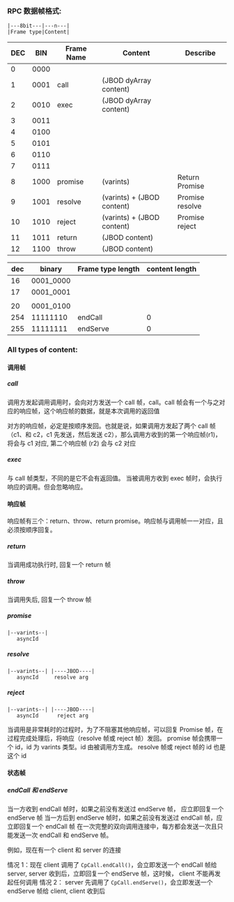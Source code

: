 ### RPC 数据帧格式:

```
|---8bit---|---n---|
|Frame type|Content|
```

| DEC | BIN  | Frame Name | Content                    | Describe        |
| --- | ---- | ---------- | -------------------------- | --------------- |
| 0   | 0000 |            |                            |                 |
| 1   | 0001 | call       | (JBOD dyArray content)     |                 |
| 2   | 0010 | exec       | (JBOD dyArray content)     |                 |
| 3   | 0011 |            |                            |                 |
| 4   | 0100 |            |                            |                 |
| 5   | 0101 |            |                            |                 |
| 6   | 0110 |            |                            |                 |
| 7   | 0111 |            |                            |                 |
| 8   | 1000 | promise    | (varints)                  | Return Promise  |
| 9   | 1001 | resolve    | (varints) + (JBOD content) | Promise resolve |
| 10  | 1010 | reject     | (varints) + (JBOD content) | Promise reject  |
| 11  | 1011 | return     | (JBOD content)             |                 |
| 12  | 1100 | throw      | (JBOD content)             |                 |

| dec | binary    | Frame type length | content length |
| --- | --------- | ----------------- | -------------- |
| 16  | 0001_0000 |                   |                |
| 17  | 0001_0001 |                   |                |
|     |           |                   |                |
| 20  | 0001_0100 |                   |                |
| 254 | 11111110  | endCall           | 0              |
| 255 | 11111111  | endServe          | 0              |

### All types of content:

#### 调用帧

##### call

调用方发起调用调用时，会向对方发送一个 call 帧，call。call 帧会有一个与之对应的响应帧，这个响应帧的数据，就是本次调用的返回值

对方的响应帧，必定是按顺序发回。也就是说，如果调用方发起了两个 call 帧（c1、和 c2，c1 先发送，然后发送 c2），那么调用方收到的第一个响应帧(r1)，将会与 c1 对应, 第二个响应帧 (r2) 会与 c2 对应

##### exec

与 call 帧类型，不同的是它不会有返回值。
当被调用方收到 exec 帧时，会执行响应的调用。但会忽略响应。

#### 响应帧

响应帧有三个：return、throw、return promise。响应帧与调用帧一一对应，且必须按顺序回复。

##### return

当调用成功执行时, 回复一个 return 帧

##### throw

当调用失后, 回复一个 throw 帧

##### promise

```
|--varints--|
   asyncId
```

##### resolve

```
|--varints--| |----JBOD----|
   asyncId     resolve arg
```

##### reject

```
|--varints--| |----JBOD----|
   asyncId      reject arg
```

当调用是非常耗时的过程时，为了不阻塞其他响应帧，可以回复 Promise 帧，在过程完成处理后，将响应（resolve 帧或 reject 帧）发回。
promise 帧会携带一个 id，id 为 varints 类型。id 由被调用方生成。 resolve 帧或 reject 帧的 id 也是这个 id

#### 状态帧

##### endCall 和 endServe

当一方收到 endCall 帧时，如果之前没有发送过 endServe 帧， 应立即回复一个 endServe 帧
当一方后到 endServe 帧时，如果之前没有发送过 endCall 帧，应立即回复一个 endCall 帧
在一次完整的双向调用连接中，每方都会发送一次且只能发送一次 endCall 和 endServe 帧。

例如，现在有一个 client 和 server 的连接

情况 1：现在 client 调用了 `CpCall.endCall()`，会立即发送一个 endCall 帧给 server, server 收到后，立即回复一个 endServe 帧，这时候， client 不能再发起任何调用
情况 2： server 先调用了 `CpCall.endServe()`，会立即发送一个 endServe 帧给 client, client 收到后
